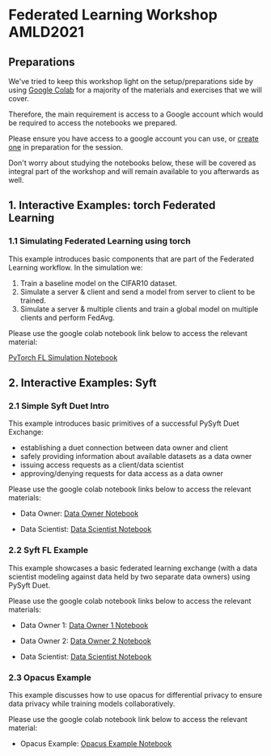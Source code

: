 # Federated Learning Workshop AMLD2021

## Preparations

We've tried to keep this workshop light on the setup/preparations side by using 
[Google Colab](https://colab.research.google.com/) for a majority of the materials and exercises that we will cover. 

Therefore, the main requirement is access to a Google account which would be required 
to access the notebooks we prepared. 

Please ensure you have access to a google account you can use, or [create one](https://accounts.google.com/SignUp?hl=en)
in preparation for the session. 

Don't worry about studying the notebooks below, these will be covered as 
integral part of the workshop and will remain available to you afterwards as well.


## 1. Interactive Examples: torch Federated Learning
### 1.1 Simulating Federated Learning using torch

This example introduces basic components that are part of the Federated Learning workflow.
In the simulation we:
1. Train a baseline model on the CIFAR10 dataset.
2. Simulate a server & client and send a model from server to client to be trained.
3. Simulate a server & multiple clients and train a global model on multiple clients and perform FedAvg.

Please use the google colab notebook link below to access the relevant material:

[PyTorch FL Simulation Notebook](https://colab.research.google.com/drive/1a1Ekw5jFs8eYOxAhsBRwFAt3WxEBsyf9)

## 2. Interactive Examples: Syft

### 2.1 Simple Syft Duet Intro

This example introduces basic primitives of a successful PySyft Duet Exchange: 
* establishing a duet connection between data owner and client
* safely providing information about available datasets as a data owner
* issuing access requests as a client/data scientist
* approving/denying requests for data access as a data owner

Please use the google colab notebook links below to access the relevant materials:

* Data Owner:
[Data Owner Notebook](https://colab.research.google.com/drive/1lPa95bboyd_4GTljn_PJtAgxra3l7T7e?usp=sharing)

* Data Scientist:
[Data Scientist Notebook](https://colab.research.google.com/drive/107zodT2X6rogAoYQSUprOQu-mkk7BPs3?usp=sharing)

### 2.2 Syft FL Example

This example showcases a basic federated learning exchange (with a data scientist modeling against 
data held by two separate data owners) using PySyft Duet. 

Please use the google colab notebook links below to access the relevant materials:

* Data Owner 1:
[Data Owner 1 Notebook](https://colab.research.google.com/drive/12pEcshA3eH55LeAWO_dmg5EflDQWpTlD?usp=sharing)

* Data Owner 2:
[Data Owner 2 Notebook](https://colab.research.google.com/drive/1c_O_4TfkKT2jKl5EtYKnxAwISEBefXzK?usp=sharing)

* Data Scientist:
[Data Scientist Notebook](https://colab.research.google.com/drive/1o8wOkrprb8ecKkkiU9AdL2NHxZwA6g4F?usp=sharing)

### 2.3 Opacus Example
This example discusses how to use opacus for differential privacy to ensure
data privacy while training models collaboratively.

Please use the google colab notebook link below to access the relevant material:

* Opacus Example:
[Opacus Example Notebook](https://colab.research.google.com/drive/1bWfrmQ4FuJ0UxyU0lkPNdH384iI9JDWm?usp=sharing)
